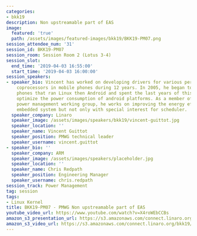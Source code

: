 ```yaml
---
categories:
- bkk19
description: Non upstreamable part of EAS
image:
  featured: 'true'
  path: /assets/images/featured-images/bkk19/BKK19-PM07.png
session_attendee_num: '31'
session_id: BKK19-PM07
session_room: Session Room 2 (Lotus 3-4)
session_slot:
  end_time: '2019-04-03 16:55:00'
  start_time: '2019-04-03 16:00:00'
session_speakers:
- speaker_bio: Vincent has worked on developing drivers for various peripherals and
    coprocessors in mobile phones during 12 years. In 2005, he began to focus on mobile
    phones that ran Linux then Android and spent the last years of this period to
    optimize the power consumption of android platforms. As a member of the Linaro
    power management working group, he works on improving the energy efficiency of
    embedded system but not only with special interest for scheduler.
  speaker_company: Linaro
  speaker_image: /assets/images/speakers/bkk19/vincent-guittot.jpg
  speaker_location: ''
  speaker_name: Vincent Guittot
  speaker_position: PMWG technical leader
  speaker_username: vincent.guittot
- speaker_bio: ''
  speaker_company: ARM
  speaker_image: /assets/images/speakers/placeholder.jpg
  speaker_location: ''
  speaker_name: Chris Redpath
  speaker_position: Engineering Manager
  speaker_username: chris.redpath
session_track: Power Management
tag: session
tags:
- Linux Kernel
title: BKK19-PM07 - PMWG Non upstreamable part of EAS
youtube_video_url: https://www.youtube.com/watch?v=X4roWEbCCBs
amazon_s3_presentation_url: https://s3.amazonaws.com/connect.linaro.org/bkk19/presentations/bkk19-pm07.pdf
amazon_s3_video_url: https://s3.amazonaws.com/connect.linaro.org/bkk19/videos/bkk19-pm07.mp4
---
```

